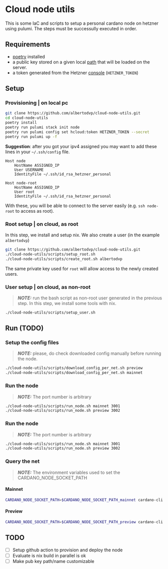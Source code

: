 # Cloud node utils
This is some IaC and scripts to setup a personal cardano node on hetzner using pulumi.
The steps must be successully executed in order.

## Requirements
- [poetry](https://python-poetry.org) installed
- a public key stored on a given local [path](./__main__.py#L11) that will be loaded on the server.
- a token generated from the Hetzner [console](https://console.hetzner.cloud/) (`HETZNER_TOKEN`)

## Setup 
### Provisioning | on local pc
```bash
git clone https://github.com/albertodvp/cloud-node-utils.git
cd cloud-node-utils
poetry install
poetry run pulumi stack init node
poetry run pulumi config set hcloud:token HETZNER_TOKEN --secret
poetry run pulumi up -f
```

**Suggestion**: after you got your ipv4 assigned you may want to add these lines in your `~/.ssh/config` file.
```plain
Host node
    HostName ASSIGNED_IP
    User USERNAME
    IdentityFile ~/.ssh/id_rsa_hetzner_personal

Host node-root
    HostName ASSIGNED_IP
    User root
    IdentityFile ~/.ssh/id_rsa_hetzner_personal
```
With these, you will be able to connect to the server easily (e.g. `ssh node-root` to access as root).

### Root setup | on cloud, as root
In this step, we install and setup nix. We also create a user (in the example `albertodvp`)
```bash
git clone https://github.com/albertodvp/cloud-node-utils.git
./cloud-node-utils/scripts/setup_root.sh
./cloud-node-utils/scripts/create_root.sh albertodvp
```
The same private key used for `root` will allow access to the newly created users.

### User setup | on cloud, as non-root
> **_NOTE:_** run the bash script as non-root user generated in the previous step.
In this step, we install some tools with nix.
```bash
./cloud-node-utils/scripts/setup_user.sh
```

## Run (TODO)
### Setup the config files
> **_NOTE:_** please, do check downloaded config manually before running the node.
```bash
./cloud-node-utils/scripts/download_config_per_net.sh preview
./cloud-node-utils/scripts/download_config_per_net.sh mainnet
```
### Run the node
> **_NOTE:_** The port number is arbitrary
```bash
./cloud-node-utils/scripts/run_node.sh mainnet 3001
./cloud-node-utils/scripts/run_node.sh preview 3002
```

### Run the node
> **_NOTE:_** The port number is arbitrary
```bash
./cloud-node-utils/scripts/run_node.sh mainnet 3001
./cloud-node-utils/scripts/run_node.sh preview 3002
```
### Query the net 
> **_NOTE:_** The environment variables used to set the CARDANO_NODE_SOCKET_PATH
#### Mainnet
```bash
CARDANO_NODE_SOCKET_PATH=$CARDANO_NODE_SOCKET_PATH_mainnet cardano-cli query tip --mainnet
```
#### Preview
```bash
CARDANO_NODE_SOCKET_PATH=$CARDANO_NODE_SOCKET_PATH_preview cardano-cli query tip --testnet-magic 2
```

## TODO
- [ ] Setup github action to provision and deploy the node
- [ ] Evaluate is nix build in parallel is ok
- [ ] Make pub key path/name customizable

